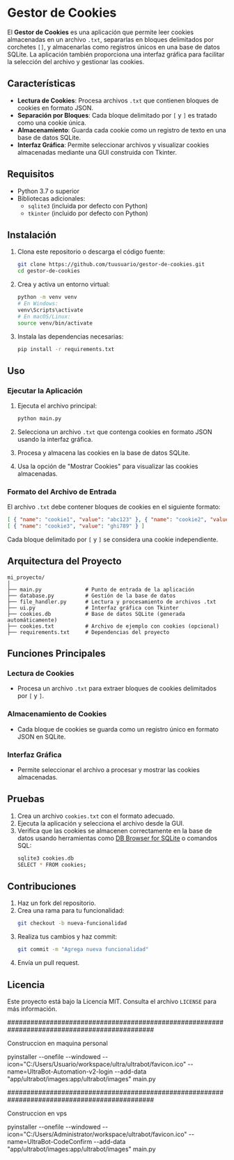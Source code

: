 # Gestor de Cookies

El **Gestor de Cookies** es una aplicación que permite leer cookies almacenadas en un archivo `.txt`, separarlas en bloques delimitados por corchetes `[]`, y almacenarlas como registros únicos en una base de datos SQLite. La aplicación también proporciona una interfaz gráfica para facilitar la selección del archivo y gestionar las cookies.

## Características

- **Lectura de Cookies**: Procesa archivos `.txt` que contienen bloques de cookies en formato JSON.
- **Separación por Bloques**: Cada bloque delimitado por `[` y `]` es tratado como una cookie única.
- **Almacenamiento**: Guarda cada cookie como un registro de texto en una base de datos SQLite.
- **Interfaz Gráfica**: Permite seleccionar archivos y visualizar cookies almacenadas mediante una GUI construida con Tkinter.

## Requisitos

- Python 3.7 o superior
- Bibliotecas adicionales:
  - `sqlite3` (incluida por defecto con Python)
  - `tkinter` (incluido por defecto con Python)

## Instalación

1. Clona este repositorio o descarga el código fuente:
   ```bash
   git clone https://github.com/tuusuario/gestor-de-cookies.git
   cd gestor-de-cookies
   ```

2. Crea y activa un entorno virtual:
   ```bash
   python -m venv venv
   # En Windows:
   venv\Scripts\activate
   # En macOS/Linux:
   source venv/bin/activate
   ```

3. Instala las dependencias necesarias:
   ```bash
   pip install -r requirements.txt
   ```

## Uso

### Ejecutar la Aplicación

1. Ejecuta el archivo principal:
   ```bash
   python main.py
   ```

2. Selecciona un archivo `.txt` que contenga cookies en formato JSON usando la interfaz gráfica.
3. Procesa y almacena las cookies en la base de datos SQLite.
4. Usa la opción de "Mostrar Cookies" para visualizar las cookies almacenadas.

### Formato del Archivo de Entrada
El archivo `.txt` debe contener bloques de cookies en el siguiente formato:

```json
[ { "name": "cookie1", "value": "abc123" }, { "name": "cookie2", "value": "def456" } ]
[ { "name": "cookie3", "value": "ghi789" } ]
```

Cada bloque delimitado por `[` y `]` se considera una cookie independiente.

## Arquitectura del Proyecto

```
mi_proyecto/
│
├── main.py              # Punto de entrada de la aplicación
├── database.py          # Gestión de la base de datos
├── file_handler.py      # Lectura y procesamiento de archivos .txt
├── ui.py                # Interfaz gráfica con Tkinter
├── cookies.db           # Base de datos SQLite (generada automáticamente)
├── cookies.txt          # Archivo de ejemplo con cookies (opcional)
├── requirements.txt     # Dependencias del proyecto
```

## Funciones Principales

### Lectura de Cookies
- Procesa un archivo `.txt` para extraer bloques de cookies delimitados por `[` y `]`.

### Almacenamiento de Cookies
- Cada bloque de cookies se guarda como un registro único en formato JSON en SQLite.

### Interfaz Gráfica
- Permite seleccionar el archivo a procesar y mostrar las cookies almacenadas.

## Pruebas

1. Crea un archivo `cookies.txt` con el formato adecuado.
2. Ejecuta la aplicación y selecciona el archivo desde la GUI.
3. Verifica que las cookies se almacenen correctamente en la base de datos usando herramientas como [DB Browser for SQLite](https://sqlitebrowser.org/) o comandos SQL:
   ```bash
   sqlite3 cookies.db
   SELECT * FROM cookies;
   ```

## Contribuciones

1. Haz un fork del repositorio.
2. Crea una rama para tu funcionalidad:
   ```bash
   git checkout -b nueva-funcionalidad
   ```
3. Realiza tus cambios y haz commit:
   ```bash
   git commit -m "Agrega nueva funcionalidad"
   ```
4. Envía un pull request.

## Licencia

Este proyecto está bajo la Licencia MIT. Consulta el archivo `LICENSE` para más información.

##############################################################################################


Construccion en maquina personal


pyinstaller --onefile --windowed --icon="C:/Users/Usuario/workspace/ultra/ultrabot/favicon.ico" --name=UltraBot-Automation-v2-login --add-data "app/ultrabot/images:app/ultrabot/images" main.py

##############################################################################################

Construccion en vps


pyinstaller --onefile --windowed --icon="C:/Users/Administrator/workspace/ultrabot/favicon.ico" --name=UltraBot-CodeConfirm --add-data "app/ultrabot/images:app/ultrabot/images" main.py